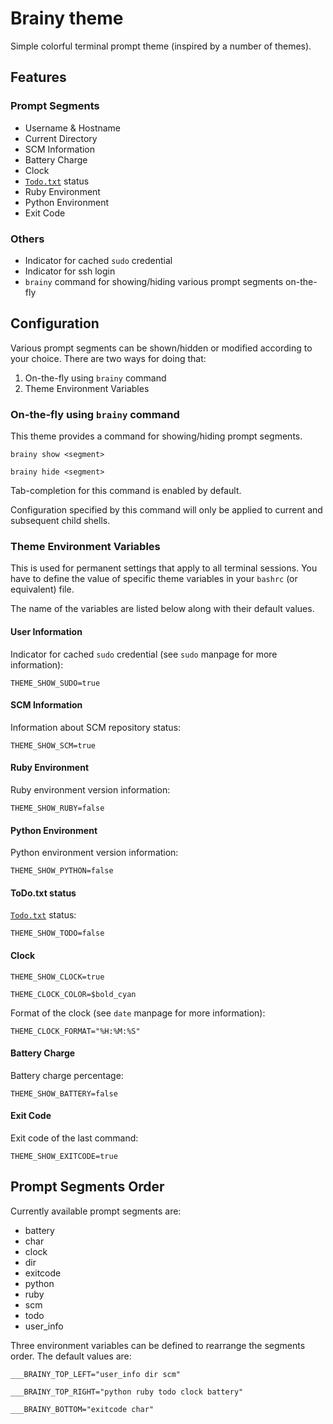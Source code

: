 # Brainy theme

Simple colorful terminal prompt theme (inspired by a number of themes).

## Features

### Prompt Segments

-   Username & Hostname
-   Current Directory
-   SCM Information
-   Battery Charge
-   Clock
-   [`Todo.txt`](HTTPS://github.com/ginatrapani/todo.txt-cli) status
-   Ruby Environment
-   Python Environment
-   Exit Code

### Others

-   Indicator for cached `sudo` credential
-   Indicator for ssh login
-   `brainy` command for showing/hiding various prompt segments on-the-fly

## Configuration

Various prompt segments can be shown/hidden or modified according to your
choice. There are two ways for doing that:

1. On-the-fly using `brainy` command
2. Theme Environment Variables

### On-the-fly using `brainy` command

This theme provides a command for showing/hiding prompt segments.

`brainy show <segment>`

`brainy hide <segment>`

Tab-completion for this command is enabled by default.

Configuration specified by this command will only be applied to current and
subsequent child shells.

### Theme Environment Variables

This is used for permanent settings that apply to all terminal sessions. You
have to define the value of specific theme variables in your `bashrc` (or
equivalent) file.

The name of the variables are listed below along with their default values.

#### User Information

Indicator for cached `sudo` credential (see `sudo` manpage for more
information):

`THEME_SHOW_SUDO=true`

#### SCM Information

Information about SCM repository status:

`THEME_SHOW_SCM=true`

#### Ruby Environment

Ruby environment version information:

`THEME_SHOW_RUBY=false`

#### Python Environment

Python environment version information:

`THEME_SHOW_PYTHON=false`

#### ToDo.txt status

[`Todo.txt`](HTTPS://github.com/ginatrapani/todo.txt-cli) status:

`THEME_SHOW_TODO=false`

#### Clock

`THEME_SHOW_CLOCK=true`

`THEME_CLOCK_COLOR=$bold_cyan`

Format of the clock (see `date` manpage for more information):

`THEME_CLOCK_FORMAT="%H:%M:%S"`

#### Battery Charge

Battery charge percentage:

`THEME_SHOW_BATTERY=false`

#### Exit Code

Exit code of the last command:

`THEME_SHOW_EXITCODE=true`

## Prompt Segments Order

Currently available prompt segments are:

-   battery
-   char
-   clock
-   dir
-   exitcode
-   python
-   ruby
-   scm
-   todo
-   user_info

Three environment variables can be defined to rearrange the segments order. The
default values are:

`___BRAINY_TOP_LEFT="user_info dir scm"`

`___BRAINY_TOP_RIGHT="python ruby todo clock battery"`

`___BRAINY_BOTTOM="exitcode char"`
